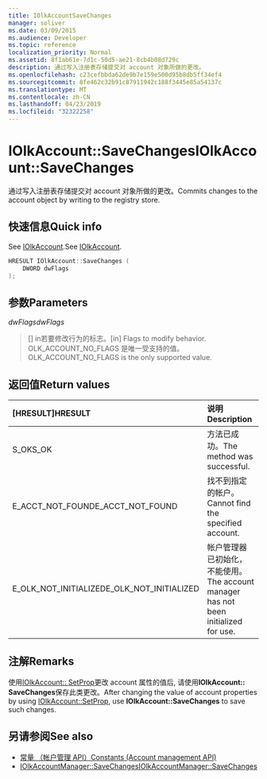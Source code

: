 ```yaml
---
title: IOlkAccountSaveChanges
manager: soliver
ms.date: 03/09/2015
ms.audience: Developer
ms.topic: reference
localization_priority: Normal
ms.assetid: 8f1ab61e-7d1c-50d5-ae21-8cb4b08d729c
description: 通过写入注册表存储提交对 account 对象所做的更改。
ms.openlocfilehash: c23cefbbda62de9b7e159e500d95b8db5ff34ef4
ms.sourcegitcommit: 8fe462c32b91c87911942c188f3445e85a54137c
ms.translationtype: MT
ms.contentlocale: zh-CN
ms.lasthandoff: 04/23/2019
ms.locfileid: "32322258"
---
```

# <a name="iolkaccountsavechanges"></a><span data-ttu-id="3d35d-103">IOlkAccount::SaveChanges</span><span class="sxs-lookup"><span data-stu-id="3d35d-103">IOlkAccount::SaveChanges</span></span>

<span data-ttu-id="3d35d-104">通过写入注册表存储提交对 account 对象所做的更改。</span><span class="sxs-lookup"><span data-stu-id="3d35d-104">Commits changes to the account object by writing to the registry store.</span></span>
  
## <a name="quick-info"></a><span data-ttu-id="3d35d-105">快速信息</span><span class="sxs-lookup"><span data-stu-id="3d35d-105">Quick info</span></span>

<span data-ttu-id="3d35d-106">See [IOlkAccount](iolkaccount.md).</span><span class="sxs-lookup"><span data-stu-id="3d35d-106">See [IOlkAccount](iolkaccount.md).</span></span>
  
```cpp
HRESULT IOlkAccount::SaveChanges (  
    DWORD dwFlags 
); 
```

## <a name="parameters"></a><span data-ttu-id="3d35d-107">参数</span><span class="sxs-lookup"><span data-stu-id="3d35d-107">Parameters</span></span>

<span data-ttu-id="3d35d-108">_dwFlags_</span><span class="sxs-lookup"><span data-stu-id="3d35d-108">_dwFlags_</span></span>
  
> <span data-ttu-id="3d35d-109">[] in若要修改行为的标志。</span><span class="sxs-lookup"><span data-stu-id="3d35d-109">[in] Flags to modify behavior.</span></span> <span data-ttu-id="3d35d-110">OLK_ACCOUNT_NO_FLAGS 是唯一受支持的值。</span><span class="sxs-lookup"><span data-stu-id="3d35d-110">OLK_ACCOUNT_NO_FLAGS is the only supported value.</span></span>
    
## <a name="return-values"></a><span data-ttu-id="3d35d-111">返回值</span><span class="sxs-lookup"><span data-stu-id="3d35d-111">Return values</span></span>

|<span data-ttu-id="3d35d-112">**[HRESULT]**</span><span class="sxs-lookup"><span data-stu-id="3d35d-112">**HRESULT**</span></span>|<span data-ttu-id="3d35d-113">**说明**</span><span class="sxs-lookup"><span data-stu-id="3d35d-113">**Description**</span></span>|
|:-----|:-----|
|<span data-ttu-id="3d35d-114">S_OK</span><span class="sxs-lookup"><span data-stu-id="3d35d-114">S_OK</span></span>  <br/> |<span data-ttu-id="3d35d-115">方法已成功。</span><span class="sxs-lookup"><span data-stu-id="3d35d-115">The method was successful.</span></span>  <br/> |
|<span data-ttu-id="3d35d-116">E_ACCT_NOT_FOUND</span><span class="sxs-lookup"><span data-stu-id="3d35d-116">E_ACCT_NOT_FOUND</span></span>  <br/> |<span data-ttu-id="3d35d-117">找不到指定的帐户。</span><span class="sxs-lookup"><span data-stu-id="3d35d-117">Cannot find the specified account.</span></span>  <br/> |
|<span data-ttu-id="3d35d-118">E_OLK_NOT_INITIALIZED</span><span class="sxs-lookup"><span data-stu-id="3d35d-118">E_OLK_NOT_INITIALIZED</span></span>  <br/> |<span data-ttu-id="3d35d-119">帐户管理器已初始化，不能使用。</span><span class="sxs-lookup"><span data-stu-id="3d35d-119">The account manager has not been initialized for use.</span></span>  <br/> |
   
## <a name="remarks"></a><span data-ttu-id="3d35d-120">注解</span><span class="sxs-lookup"><span data-stu-id="3d35d-120">Remarks</span></span>

<span data-ttu-id="3d35d-121">使用[IOlkAccount:: SetProp](iolkaccount-setprop.md)更改 account 属性的值后, 请使用**IOlkAccount:: SaveChanges**保存此类更改。</span><span class="sxs-lookup"><span data-stu-id="3d35d-121">After changing the value of account properties by using [IOlkAccount::SetProp](iolkaccount-setprop.md), use **IOlkAccount::SaveChanges** to save such changes.</span></span> 
  
## <a name="see-also"></a><span data-ttu-id="3d35d-122">另请参阅</span><span class="sxs-lookup"><span data-stu-id="3d35d-122">See also</span></span>

- [<span data-ttu-id="3d35d-123">常量 （帐户管理 API）</span><span class="sxs-lookup"><span data-stu-id="3d35d-123">Constants (Account management API)</span></span>](constants-account-management-api.md) 
- [<span data-ttu-id="3d35d-124">IOlkAccountManager::SaveChanges</span><span class="sxs-lookup"><span data-stu-id="3d35d-124">IOlkAccountManager::SaveChanges</span></span>](iolkaccountmanager-savechanges.md)

